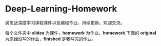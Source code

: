 # Deep-Learning-Homework
吴恩达深度学习课程课件以及编程作业，持续更新，欢迎交流。

每个文件夹中 **slides** 为课件，**homework** 为作业。**homework** 下面的 **original** 为原始没写的作业，**finished** 是我写完的作业。
